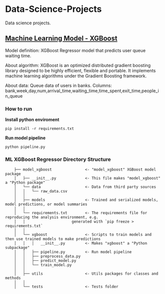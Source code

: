 # Data-Science-Projects
Data science projects.

## [Machine Learning Model - XGBoost](/model_xgboost/)
Model definition: XGBoost Regressor model that predicts user queue waiting time.

About algorithm: XGBoost is an optimized distributed gradient boosting library designed to be highly efficient, flexible and portable. It implements machine learning algorithms under the Gradient Boosting framework.

About data: Queue data of users in banks. Columns: bank,week,day,num,arrival_time,waiting_time,time_spent,exit_time,people_in_queue

### How to run

**Install python enviroment**

`
pip install -r requirements.txt 
`

**Run model pipeline**

`
python pipeline.py
`

### ML XGBoost Regressor Directory Structure

        ├── model_xgboost               <- "model_xgboost" XGBoost model package
        │   ├── __init__.py             <- This file makes "model_xgboost" a "Python package"
        │   └── data                    <- Data from third party sources
        │   │   └── raw_data.csv
        │   │
        │   ├── models                  <- Trained and serialized models, model predictions, or model summaries
        │   │
        │   └── requirements.txt        <- The requirements file for reproducing the analysis environment, e.g.
        │   │                     generated with `pip freeze > requirements.txt`
        │   │
        │   └── xgboost                 <- Scripts to train models and then use trained models to make predictions
        │   │   │   __init__.py         <- Makes "xgboost" a "Python subpackage"      
        │   │   ├── pipeline.py         <- Run model pipeline          
        │   │   ├── preprocess_data.py        
        │   │   ├── predict_model.py
        │   │   └── train_model.py
        │   │
        │   ├── utils                   <- Utils packages for classes and methods
        │   │
        │   └── tests                   <- Tests folder